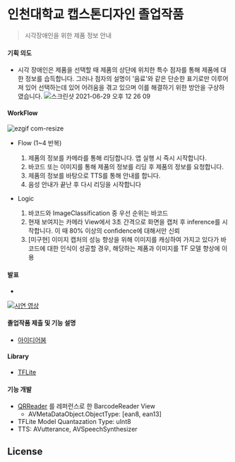 # 인천대학교 캡스톤디자인 졸업작품<br>
> 시각장애인을 위한 제품 정보 안내<br>
#### 기획 의도
- 시각 장애인은 제품을 선택할 때 제품의 상단에 위치한 특수 점자를 통해 제품에 대한 정보를 습득합니다. 그러나 점자의 설명이 '음료'와 같은  단순한 표기로만 이루어져 있어 선택하는데 있어 어려움을 겪고 있으며 이를 해결하기 위한 방안을 구상하였습니다.
![스크린샷 2021-06-29 오후 12 26 09](https://user-images.githubusercontent.com/48645631/123732792-693a6380-d8d5-11eb-9980-a0a042ad8112.png)

#### WorkFlow
![ezgif com-resize](https://user-images.githubusercontent.com/48645631/123733751-12358e00-d8d7-11eb-8871-0719aabb4f45.gif)
- Flow (1~4 반복)
  1. 제품의 정보를 카메라를 통해 리딩합니다. 앱 실행 시 즉시 시작합니다.
  2. 바코드 또는 이미지를 통해 제품의 정보를 리딩 후 제품의 정보를 요청합니다.
  3. 제품의 정보를 바탕으로 TTS를 통해 안내를 합니다.
  4. 음성 안내가 끝난 후 다시 리딩을 시작합니다

- Logic
  1. 바코드와 ImageClassification 중 우선 순위는 바코드
  2. 현재 보여지는 카메라 View에서 3초 간격으로 화면을 캡처 후 inference를 시작합니다. 이 때 80% 이상의 confidence에 대해서만 신뢰
  3. [미구현] 이미지 캡처의 성능 향상을 위해 이미지를 캐싱하여 가지고 있다가 바코드에 대한 인식이 성공할 경우, 해당하는 제품과 이미지를 TF 모델 향상에 이용
 
#### 발표 
- 
[![시연 영상](http://img.youtube.com/vi/n_91SqxkM08/0.jpg)](https://youtu.be/n_91SqxkM08) 

#### 졸업작품 제출 및 기능 설명
- [아이디어붐](http://www.ideaboom.net/page/project_detail.php?seq=2128)

#### Library
- [TFLite](https://www.tensorflow.org/lite?hl=ko)

#### 기능 개발
- [QRReader](https://github.com/s1gnature/INU_Corona_QRReader) 를 레퍼런스로 한 BarcodeReader View 
  - AVMetaDataObject.ObjectType: [ean8, ean13]
- TFLite Model Quantazation Type: uInt8
- TTS: AVutterance, AVSpeechSynthesizer

License
----

